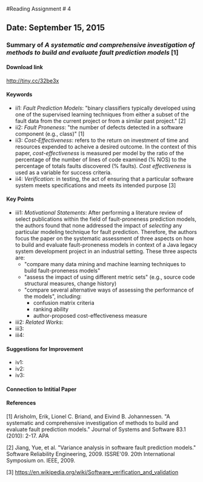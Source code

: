 #Reading Assignment # 4

## Date: September 15, 2015

### Summary of _A systematic and comprehensive investigation of methods to build and evaluate fault prediction models_ [1]

#### Download link
http://tiny.cc/32be3x

#### Keywords
* ii1: _Fault Prediction Models_: "binary classifiers typically developed using one of the supervised learning techniques from either a subset of the fault data from the current project or from a similar past project." [2]
* ii2: _Fault Proneness_: "the number of defects detected in a software component (e.g., class)" [1]
* ii3: _Cost-Effectiveness_: refers to the return on investment of time and resources expended to acheive a desired outcome.  In the context of this paper, _cost-effectiveness_ is measured per model by the ratio of the percentage of the number of lines of code examined (% NOS) to the percentage of totals faults discovered (% faults).  _Cost effectiveness_ is used as a variable for success criteria.
* ii4: _Verification_: in testing, the act of ensuring that a particular software system meets specifications and meets its intended purpose [3]

#### Key Points
* iii1: _Motivational Statements_: After performing a literature review of select publications within the field of fault-proneness prediction models, the authors found that none addressed the impact of _selecting_ any particular modeling technique for fault prediction.  Therefore, the authors focus the paper on the systematic assessment of three aspects on how to build and evaluate fault-proneness models in context of a Java legacy system development project in an industrial setting.  These three aspects are:
  * "compare many data mining and machine learning techniques to build fault-proneness models"
  * "assess the impact of using different metric sets" (e.g., source code structural measures, change history)
  * "compare several alternative ways of assessing the performance of the models", including:
    * confusion matrix criteria
    * ranking ability
    * author-proposed cost-effectiveness measure
* iii2: _Related Works_: 
* iii3:
* iii4:

#### Suggestions for Improvement
* iv1:
* iv2:
* iv3:

#### Connection to Intitial Paper

#### References
[1] Arisholm, Erik, Lionel C. Briand, and Eivind B. Johannessen. "A systematic and comprehensive investigation of methods to build and evaluate fault prediction models." Journal of Systems and Software 83.1 (2010): 2-17.
APA	

[2] Jiang, Yue, et al. "Variance analysis in software fault prediction models." Software Reliability Engineering, 2009. ISSRE'09. 20th International Symposium on. IEEE, 2009.

[3] https://en.wikipedia.org/wiki/Software_verification_and_validation
